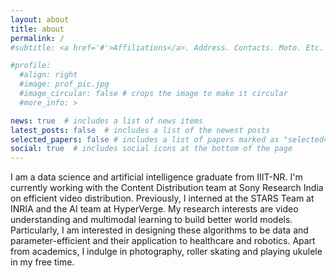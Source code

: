 ```yaml
---
layout: about
title: about
permalink: /
#subtitle: <a href='#'>Affiliations</a>. Address. Contacts. Moto. Etc.

#profile:
  #align: right
  #image: prof_pic.jpg
  #image_circular: false # crops the image to make it circular
  #more_info: >

news: true  # includes a list of news items
latest_posts: false  # includes a list of the newest posts
selected_papers: false # includes a list of papers marked as "selected={true}"
social: true  # includes social icons at the bottom of the page
---
```


I am a data science and artificial intelligence graduate from IIIT-NR. I'm currently working with the Content Distribution team at Sony Research India on efficient video distribution. Previously, I interned at the STARS Team at INRIA and the AI team at HyperVerge. My research interests are video understanding and multimodal learning to build better world models. Particularly, I am interested in designing these algorithms to be data and parameter-efficient and their application to healthcare and robotics. Apart from academics, I indulge in photography, roller skating and playing ukulele in my free time.
